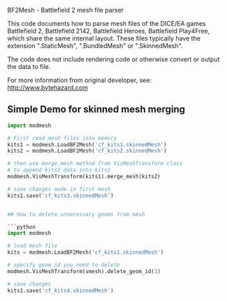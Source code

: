 BF2Mesh - Battlefield 2 mesh file parser

This code documents how to parse mesh files of the DICE/EA games Battlefield 2,
Battlefield 2142, Battlefield Heroes, Battlefield Play4Free, which share the
same internal layout. These files typically have the extension ".StaticMesh",
".BundledMesh" or ".SkinnedMesh".

The code does not include rendering code or otherwise convert or output the data
to file.

For more information from original developer, see: http://www.bytehazard.com

## Simple Demo for skinned mesh merging

```python
import modmesh

# First read mesh files into memory
kits1 = modmesh.LoadBF2Mesh('cf_kits1.skinnedMesh')
kits2 = modmesh.LoadBF2Mesh('cf_kits2.skinnedMesh')

# then use merge_mesh method from VisMeshTransform class
# to append kits2 data into kits1
modmesh.VisMeshTransform(kits1).merge_mesh(kits2)

# save changes made in first mesh
kits1.save('cf_kits3.skinnedMesh')


## How to delete unnecessary geoms from mesh

```python
import modmesh

# load mesh file
kits = modmesh.LoadBF2Mesh('cf_kits1.skinnedMesh')

# specify geom id you need to delete
modmesh.VisMeshTransform(vmesh).delete_geom_id(3)

# save changes
kits1.save('cf_kits4.skinnedMesh')
